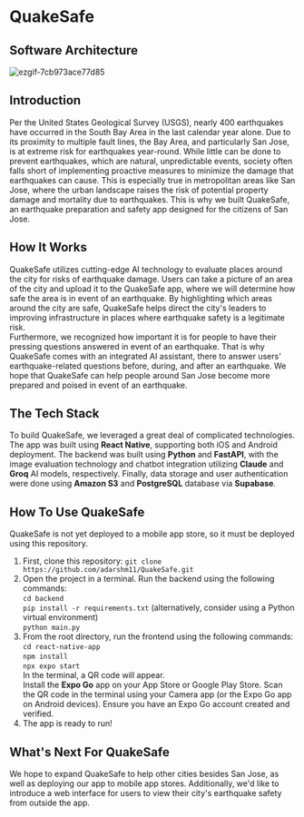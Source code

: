 # QuakeSafe 
## Software Architecture
![ezgif-7cb973ace77d85](https://github.com/user-attachments/assets/0f9b9d1a-ce4c-43f5-a0e2-a877d811122f)

## Introduction
Per the United States Geological Survey (USGS), nearly 400 earthquakes have occurred in the South Bay Area in the last calendar year alone. Due to its proximity to multiple fault lines, the Bay Area, and particularly San Jose, is at extreme risk for earthquakes year-round. While little can be done to prevent earthquakes, which are natural, unpredictable events, society often falls short of implementing proactive measures to minimize the damage that earthquakes can cause. This is especially true in metropolitan areas like San Jose, where the urban landscape raises the risk of potential property damage and mortality due to earthquakes. This is why we built QuakeSafe, an earthquake preparation and safety app designed for the citizens of San Jose.  
## How It Works
QuakeSafe utilizes cutting-edge AI technology to evaluate places around the city for risks of earthquake damage. Users can take a picture of an area of the city and upload it to the QuakeSafe app, where we will determine how safe the area is in event of an earthquake. By highlighting which areas around the city are safe, QuakeSafe helps direct the city's leaders to improving infrastructure in places where earthquake safety is a legitimate risk.  
Furthermore, we recognized how important it is for people to have their pressing questions answered in event of an earthquake. That is why QuakeSafe comes with an integrated AI assistant, there to answer users' earthquake-related questions before, during, and after an earthquake. We hope that QuakeSafe can help people around San Jose become more prepared and poised in event of an earthquake. 
## The Tech Stack
To build QuakeSafe, we leveraged a great deal of complicated technologies. The app was built using **React Native**, supporting both iOS and Android deployment. The backend was built using **Python** and **FastAPI**, with the image evaluation technology and chatbot integration utilizing **Claude** and **Groq** AI models, respectively. Finally, data storage and user authentication were done using **Amazon S3** and **PostgreSQL** database via **Supabase**.  
## How To Use QuakeSafe
QuakeSafe is not yet deployed to a mobile app store, so it must be deployed using this repository. 
1. First, clone this repository: `git clone https://github.com/adarshm11/QuakeSafe.git`
2. Open the project in a terminal. Run the backend using the following commands:  
`cd backend`  
`pip install -r requirements.txt` (alternatively, consider using a Python virtual environment)  
`python main.py`  
3. From the root directory, run the frontend using the following commands:   
`cd react-native-app`  
`npm install`  
`npx expo start`  
In the terminal, a QR code will appear.  
Install the **Expo Go** app on your App Store or Google Play Store. Scan the QR code in the terminal using your Camera app (or the Expo Go app on Android devices). Ensure you have an Expo Go account created and verified.  
4. The app is ready to run!
## What's Next For QuakeSafe
We hope to expand QuakeSafe to help other cities besides San Jose, as well as deploying our app to mobile app stores. Additionally, we'd like to introduce a web interface for users to view their city's earthquake safety from outside the app.

